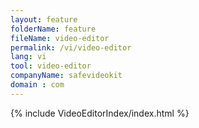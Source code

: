 ```yaml
---
layout: feature
folderName: feature
fileName: video-editor
permalink: /vi/video-editor
lang: vi
tool: video-editor
companyName: safevideokit
domain : com
---
```


{% include VideoEditorIndex/index.html %}

   